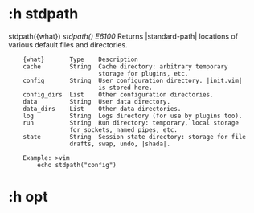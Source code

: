 # :h stdpath

stdpath({what})                                                *stdpath()* *E6100*
		Returns |standard-path| locations of various default files and
		directories.

		{what}       Type    Description  
		cache        String  Cache directory: arbitrary temporary
		                     storage for plugins, etc.
		config       String  User configuration directory. |init.vim|
		                     is stored here.
		config_dirs  List    Other configuration directories.
		data         String  User data directory.
		data_dirs    List    Other data directories.
		log          String  Logs directory (for use by plugins too).
		run          String  Run directory: temporary, local storage
				     for sockets, named pipes, etc.
		state        String  Session state directory: storage for file
				     drafts, swap, undo, |shada|.

		Example: >vim
			echo stdpath("config")

# :h opt
